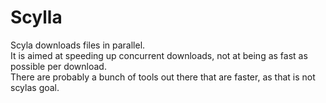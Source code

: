 # Scylla

Scyla downloads files in parallel.  
It is aimed at speeding up concurrent downloads, not at being as fast as possible per download.  
There are probably a bunch of tools out there that are faster, as that is not scylas goal.  

